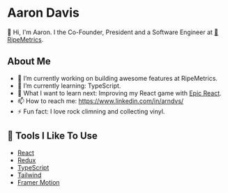 # Aaron Davis

👋 Hi, I'm Aaron. I the Co-Founder, President and a Software Engineer at [🍊RipeMetrics](http://www.ripemetrics.com). 

## About Me

- 🔭 I’m currently working on building awesome features at RipeMetrics.
- 🌱 I’m currently learning: TypeScript.
- 🤔 What I want to learn next: Improving my React game with [Epic React](https://epicreact.dev/).
- 📫 How to reach me: https://www.linkedin.com/in/arndvs/
- ⚡ Fun fact: I love rock climning and collecting vinyl.

## 🔧 Tools I Like To Use

- [React](https://reactjs.org/)
- [Redux](https://redux.js.org//)
- [TypeScript](https://www.typescriptlang.org/)
- [Tailwind](https://tailwindui.com/)
- [Framer Motion](https://www.framer.com/motion/)
